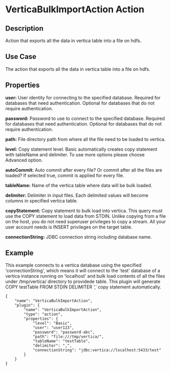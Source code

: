 # VerticaBulkImportAction Action


Description
-----------
Action that exports all the data in vertica table into a file on hdfs.


Use Case
--------
The action that exports all the data in vertica table into a file on hdfs.


Properties
----------

**user:** User identity for connecting to the specified database. Required for databases that need
authentication. Optional for databases that do not require authentication.

**password:** Password to use to connect to the specified database. Required for databases
that need authentication. Optional for databases that do not require authentication.

**path:** File directory path from where all the file need to be loaded to vertica.

**level:** Copy statement level. Basic automatically creates copy statement with tableName and delimiter. To use more options please choose Advanced option.

**autoCommit:** Auto commit after every file? Or commit after all the files are loaded? If selected true, commit is applied for every file.

**tableName:** Name of the vertica table where data will be bulk loaded.

**delimiter:** Delimiter in input files. Each delimited values will become columns in specified vertica table.

**copyStatement:** Copy statement to bulk load into vertica. This query must use the COPY statement to load data from STDIN. 
Unlike copying from a file on the host, you do not need superuser privileges to copy a stream. 
All your user account needs is INSERT privileges on the target table.

**connectionString:** JDBC connection string including database name.


Example
-------
This example connects to a vertica database using the specified 'connectionString', which means
it will connect to the 'test' database of a vertica instance running on 'localhost' and bulk load 
contents of all the files under /tmp/vertica/ directory to providede table. This plugin will generate
COPY testTable FROM STDIN DELIMITER ',' copy statement automatically.

    {
        "name": "VerticaBulkImportAction",
        "plugin": {
            "name": "VerticaBulkImportAction",
            "type": "action",
            "properties": {
                "level": "Basic",
                "user": "user123",
                "password": "password-abc",
                "path": "file:///tmp/vertica/",
                "tableName": "testTable",
                "delimiter": ",",
                "connectionString": "jdbc:vertica://localhost:5433/test"
            }
        }
    }
